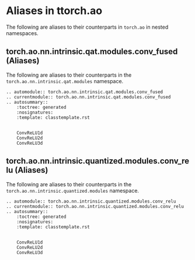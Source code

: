 # Aliases in ttorch.ao
The following are aliases to their counterparts in ``torch.ao`` in nested namespaces.

## torch.ao.nn.intrinsic.qat.modules.conv_fused (Aliases)
The following are aliases to their counterparts in the ``torch.ao.nn.intrinsic.qat.modules`` namespace.

```{eval-rst}
.. automodule:: torch.ao.nn.intrinsic.qat.modules.conv_fused
.. currentmodule:: torch.ao.nn.intrinsic.qat.modules.conv_fused
.. autosummary::
    :toctree: generated
    :nosignatures:
    :template: classtemplate.rst


    ConvReLU1d
    ConvReLU2d
    ConvReLU3d
```

## torch.ao.nn.intrinsic.quantized.modules.conv_relu (Aliases)
The following are aliases to their counterparts in the ``torch.ao.nn.intrinsic.quantized.modules`` namespace.

```{eval-rst}
.. automodule:: torch.ao.nn.intrinsic.quantized.modules.conv_relu
.. currentmodule:: torch.ao.nn.intrinsic.quantized.modules.conv_relu
.. autosummary::
    :toctree: generated
    :nosignatures:
    :template: classtemplate.rst


    ConvReLU1d
    ConvReLU2d
    ConvReLU3d
```